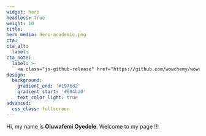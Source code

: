 ```yaml
---
widget: hero
headless: true
weight: 10
title:  
hero_media: hero-academic.png
cta: 
cta_alt:
  label: 
cta_note: 
  label: >-
    <a class="js-github-release" href="https://github.com/wowchemy/wowchemy-hugo-themes/releases" data-repo="wowchemy/wowchemy-hugo-themes"><!-- V --></a><div style="text-shadow: none;"><a class="github-button" href="https://github.com/wowchemy/wowchemy-hugo-themes" data-icon="octicon-star" data-size="large" data-show-count="true" aria-label="Star"></a></div><div style="text-shadow: none;"><a class="github-button" href="https://github.com/wowchemy/starter-hugo-academic" data-icon="octicon-star" data-size="large" data-show-count="true" aria-label="Star"></a></div>
design:
  background: 
    gradient_end: '#1976d2'
    gradient_start: '#004ba0'
    text_color_light: true
advanced:
  css_class: fullscreen
---
```

  
  
  Hi, my name is **Oluwafemi Oyedele**. Welcome to my page !!!

   
<style>
body{
text-align: justify}
</style>


